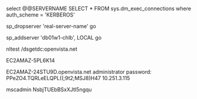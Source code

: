 select @@SERVERNAME
SELECT * FROM sys.dm_exec_connections where auth_scheme = 'KERBEROS'

sp_dropserver 'real-server-name'
go

sp_addserver 'db01w1-chlb', LOCAL
go

nltest /dsgetdc:openvista.net

EC2AMAZ-5PL6K14

EC2AMAZ-24STU9D.openvista.net
administrator password:
PPeZO4.TQRLeELQPL((;9t2;MSJ8)H47
10.251.3.115

mscadmin
NsbjTUEbBSxXJtI5ngqu